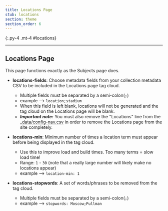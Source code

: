 ```yaml
---
title: Locations Page
stub: locations
section: theme
section_order: 6
---
```


{:.py-4 .mt-4 #locations}
***


## Locations Page

This page functions exactly as the Subjects page does. 

- **locations-fields**: Choose metadata fields from your collection metadata CSV to be included in the Locations page tag cloud.
	- Multiple fields must be separated by a semi-colon(`;`)
	- example --> `location;stadium`
	- When this field is left blank, locations will not be generated and the tag cloud on the Locations page will be blank. 
	- ***Important note:*** You must also remove the "Locations" line from the [_data/config-nav.csv](customize#config-nav) in order to remove the Locations page from the site completely.

- **locations-min**: Minimum number of times a location term must appear before being displayed in the tag cloud. 
	- Use this to improve load and build times. Too many terms = slow load time!
	- Range: `1` - `30` (note that a really large number will likely make no locations appear)
	- example --> `location-min: 1`

- **locations-stopwords**: A set of words/phrases to be removed from the tag cloud.
	- Multiple fields must be separated by a semi-colon(`;`)
	- example --> `stopwords: Moscow;Pullman`